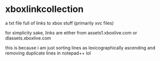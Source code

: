 # xboxlinkcollection
a txt file full of links to xbox stuff (primarily xvc files)

for simplicity sake, links are either from assets1.xboxlive.com or dlassets.xboxlive.com

this is because i am just sorting lines as lexicographically ascending and removing duplicate lines in notepad++ lol

